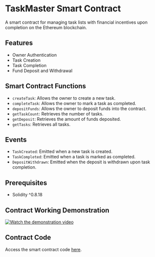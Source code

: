 # TaskMaster Smart Contract

A smart contract for managing task lists with financial incentives upon completion on the Ethereum blockchain.

## Features

- Owner Authentication
- Task Creation
- Task Completion
- Fund Deposit and Withdrawal

## Smart Contract Functions

- `createTask`: Allows the owner to create a new task.
- `completeTask`: Allows the owner to mark a task as completed.
- `depositFunds`: Allows the owner to deposit funds into the contract.
- `getTaskCount`: Retrieves the number of tasks.
- `getDeposit`: Retrieves the amount of funds deposited.
- `getTasks`: Retrieves all tasks.

## Events

- `TaskCreated`: Emitted when a new task is created.
- `TaskCompleted`: Emitted when a task is marked as completed.
- `DepositWithdrawn`: Emitted when the deposit is withdrawn upon task completion.

## Prerequisites

- Solidity ^0.8.18

## Contract Working Demonstration

[![Watch the demonstration video](demo-image-url)](demo-video-url)

## Contract Code

Access the smart contract code [here](https://github.com/your-username/TaskMaster/blob/main/contracts/AccountabilityContract.sol).


